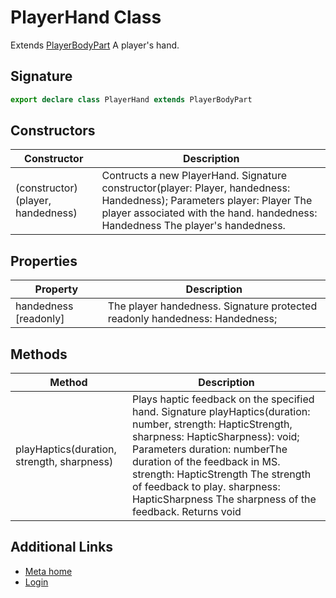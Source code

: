 # PlayerHand Class

Extends [PlayerBodyPart](https://developers.meta.com/horizon-worlds/reference/2.0.0/core_playerbodypart) A player's hand.

## Signature

```typescript
export declare class PlayerHand extends PlayerBodyPart
```

## Constructors

| Constructor | Description |
| --- | --- |
| (constructor)(player, handedness) | Contructs a new PlayerHand. Signature constructor(player: Player, handedness: Handedness); Parameters player: Player The player associated with the hand. handedness: Handedness The player's handedness. |

## Properties

| Property | Description |
| --- | --- |
| handedness [readonly] | The player handedness. Signature protected readonly handedness: Handedness; |

## Methods

| Method | Description |
| --- | --- |
| playHaptics(duration, strength, sharpness) | Plays haptic feedback on the specified hand. Signature playHaptics(duration: number, strength: HapticStrength, sharpness: HapticSharpness): void; Parameters duration: numberThe duration of the feedback in MS. strength: HapticStrength The strength of feedback to play. sharpness: HapticSharpness The sharpness of the feedback. Returns void |

## Additional Links
- [Meta home](https://developers.meta.com/horizon-worlds/)
- [Login](https://developers.meta.com/login/?redirect_uri=https%3A%2F%2Fdevelopers.meta.com%2Fhorizon-worlds%2Freference%2F2.0.0%2Fcore_playerhand%2F)